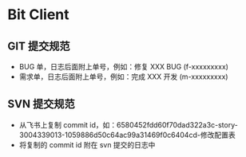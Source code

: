 # Bit Client

## GIT 提交规范

-   BUG 单，日志后面附上单号，例如：修复 XXX BUG (f-xxxxxxxxx)
-   需求单，日志后面附上单号，例如：完成 XXX 开发 (m-xxxxxxxxx)

## SVN 提交规范

-   从飞书上复制 commit id，如：6580452fdd60f70dad322a3c-story-3004339013-1059886d50c64ac99a31469f0c6404cd-修改配置表
-   将复制的 commit id 附在 svn 提交的日志中
